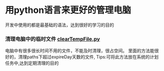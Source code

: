 # 用python语言来更好的管理电脑
开发中使用的都是最基础的语法，达到很好的学习的目的

### 清理电脑中的临时文件 [clearTempFile.py](https://github.com/nvkwo3314200/ComputerTools/blob/master/clearTempFile.py)
电脑中有很多很长时间不用的文件，不能及时清理，很占空间。
里面的方法能很好的，清理paths下超过expireDay天数的文件,
Tips:可将此方法放在系统的计划任务中,达到定期清理的目的
